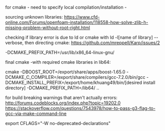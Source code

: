 for cmake - need to specify local compilation/installation - 

sourcing unknown libraries: https://www.cfd-online.com/Forums/openfoam-installation/118558-how-solve-zlib-h-missing-problem-without-root-right.html

checking if library error is due to ld or cmake with ld -l[name of library] --verbose, then directing cmake: https://github.com/mreppell/Karp/issues/2

-DCMAKE_PREFIX_PATH=/usr/lib/x86_64-linux-gnu/


final cmake -with required  cmake libraries in lib64: 

cmake -DBOOST_ROOT=/export/share/apps/boost-1.65.0 -DCMAKE_C_COMPILER=/export/share/compilers/gcc-7.2.0/bin/gcc -DCMAKE_INSTALL_PREFIX=/export/home/khuang49/bin/[desired install directory] -DCMAKE_PREFIX_PATH=/lib64/ ..

for build breaking warnings that aren't actually errors: http://forums.codeblocks.org/index.php?topic=19202.0
https://stackoverflow.com/questions/7543978/how-to-pass-g3-flag-to-gcc-via-make-command-line

export CFLAGS="-W no-deprecated-declarations"

